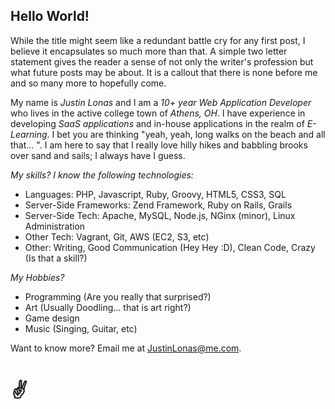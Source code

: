 ## Hello World!

While the title might seem like a redundant battle cry for any first post, I
believe it encapsulates so much more than that. A simple two letter statement
gives the reader a sense of not only the writer's profession but what future posts
may be about. It is a callout that there is none before me and so many more to
hopefully come.

My name is *Justin Lonas* and I am a *10+ year Web Application Developer* who lives
in the active college town of *Athens, OH*. I have experience in developing *SaaS
applications* and in-house applications in the realm of *E-Learning*. I bet you are
thinking "yeah, yeah, long walks on the beach and all that... ". I am here to say
that I really love hilly hikes and babbling brooks over sand and sails; I always
have I guess.

*My skills? I know the following technologies:*

- Languages: PHP, Javascript, Ruby, Groovy, HTML5, CSS3, SQL
- Server-Side Frameworks: Zend Framework, Ruby on Rails, Grails
- Server-Side Tech: Apache, MySQL, Node.js, NGinx (minor), Linux Administration
- Other Tech: Vagrant, Git, AWS (EC2, S3, etc)
- Other: Writing, Good Communication (Hey Hey :D), Clean Code, Crazy (Is that a skill?)

*My Hobbies?*

- Programming (Are you really that surprised?)
- Art (Usually Doodling... that is art right?)
- Game design
- Music (Singing, Guitar, etc)

Want to know more? Email me at JustinLonas@me.com.

# *&#9996;*
